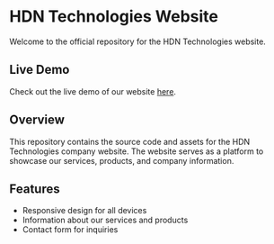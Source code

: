 # HDN Technologies Website

Welcome to the official repository for the HDN Technologies website.

## Live Demo

Check out the live demo of our website [here](https://hdntechnologies.com).

## Overview

This repository contains the source code and assets for the HDN Technologies company website. The website serves as a platform to showcase our services, products, and company information.

## Features

- Responsive design for all devices
- Information about our services and products
- Contact form for inquiries
